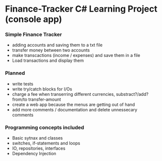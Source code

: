 # Finance-Tracker C# Learning Project (console app)

### Simple Finance Tracker
* adding accounts and saving them to a txt file
* transfer money between two accounts
* make transcactions (income / expenses) and save them in a file
* Load transactions and display them

### Planned
* write tests
* write try/catch blocks for I/Os
* charge a fee when transerring different currencies, substract?/add? from/to transfer-amount
* create a web app because the menus are getting out of hand
* add more comments / documentation and delete unnessecary comments

### Programming concepts included 
* Basic sytnax and classes
* switches, if-statements and loops
* IO, repositories, interfaces
* Dependency Injection
